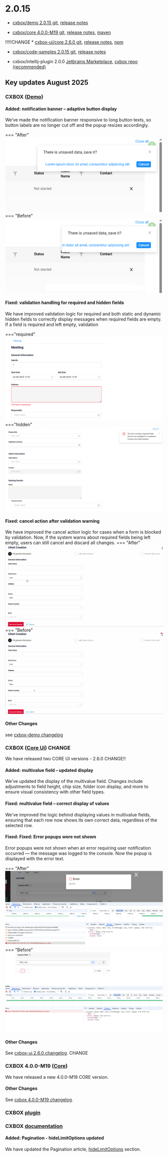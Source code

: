 # 2.0.15

* [cxbox/demo 2.0.15 git](https://github.com/CX-Box/cxbox-demo/tree/v.2.0.15), [release notes](https://github.com/CX-Box/cxbox-demo/releases/tag/v.2.0.15)

* [cxbox/core 4.0.0-M19 git](https://github.com/CX-Box/cxbox/tree/cxbox-4.0.0-M19), [release notes](https://github.com/CX-Box/cxbox/releases/tag/cxbox-4.0.0-M19), [maven](https://central.sonatype.com/artifact/org.cxbox/cxbox-starter-parent/4.0.0-M19)

!!!!!CHANGE * [cxbox-ui/core 2.6.0 git](https://github.com/CX-Box/cxbox-ui/tree/2.6.0), [release notes](https://github.com/CX-Box/cxbox-ui/releases/tag/2.6.0), [npm](https://www.npmjs.com/package/@cxbox-ui/core/v/2.6.0)

* [cxbox/code-samples 2.0.15 git](https://github.com/CX-Box/cxbox-code-samples/tree/v.2.0.15), [release notes](https://github.com/CX-Box/cxbox-code-samples/releases/tag/v.2.0.15)  

* cxbox/intellij-plugin 2.0.0 [Jetbrains Marketplace](https://plugins.jetbrains.com/plugin/19523-platform-tools#), [cxbox repo (recommended)](https://doc.cxbox.org/new/version2014/#added-intellij-20251-support)


## **Key updates August 2025**

### CXBOX ([Demo](http://demo.cxbox.org))  

#### Added: notification banner – adaptive button display
We’ve made the notification banner responsive to long button texts, so button labels are no longer cut off and the popup resizes accordingly.

=== "After"
    ![notificationButtonAfter.png](v2/0/15/notificationButtonAfter.png)
=== "Before"
    ![notificationButtonBefore.png](v2/0/15/notificationButtonBefore.png)

#### Fixed: validation handling for required and hidden fields

We have improved validation logic for required and both static and dynamic hidden fields to correctly display messages when required fields are empty. If a field is required and left empty, validation 

==="required"
    ![requiredEmptyField.png](v2/0/15/requiredEmptyField.png)
==="hidden"
    ![hiddenEmptyField.png](v2/0/15/hiddenEmptyField.png)

#### Fixed: cancel action after validation warning
We have improved the cancel action logic for cases when a form is blocked by validation. Now, if the system warns about required fields being left empty, users can still cancel and discard all changes.
=== "After"
    ![982after.gif](v2/0/15/982after.gif)
=== "Before"
    ![982before.gif](v2/0/15/982before.gif) 


#### Other Changes
see [cxbox-demo changelog](https://github.com/CX-Box/cxbox-demo/releases/tag/v.2.0.15)


### CXBOX ([Core Ui](https://github.com/CX-Box/cxbox-ui/releases/tag/2.6.0))   CHANGE

We have released two CORE UI versions - 2.6.0  CHANGE!!

#### Added: multivalue field – updated display
We’ve updated the display of the multivalue field. Changes include adjustments to field height, chip size, folder icon display, and more to ensure visual consistency with other field types.

#### Fixed: multivalue field – correct display of values
We've improved the logic behind displaying values in multivalue fields, ensuring that each row now shows its own correct data, regardless of the selected row.

#### Fixed: Fixed: Error popups were not shown
Error popups were not shown when an error requiring user notification occurred — the message was logged to the console.
Now the popup is displayed with the error text.

=== "After"
    ![after987.png](v2/0/15/after987.png)
=== "Before"
    ![before987.png](v2/0/15/before987.png)

#### Other Changes
See [cxbox-ui 2.6.0 changelog](https://github.com/CX-Box/cxbox-ui/releases/tag/2.6.0). CHANGE


### CXBOX 4.0.0-M19 ([Core](https://github.com/CX-Box/cxbox/tree/cxbox-4.0.0-M19))

We have released a new 4.0.0-M19 CORE version.

#### 
#### Other Changes
See [cxbox 4.0.0-M19 changelog](https://github.com/CX-Box/cxbox/releases/tag/cxbox-4.0.0-M19).


### CXBOX [plugin](https://plugins.jetbrains.com/plugin/19523-platform-tools)
#### 


### CXBOX [documentation](https://doc.cxbox.org/)  

#### Added: Pagination - hideLimitOptions updated  
We have updated the Pagination article, [hideLimitOptions](https://doc.cxbox.org/widget/type/property/pagination/pagination/?h=pag#hidelimitoptions) section.  

